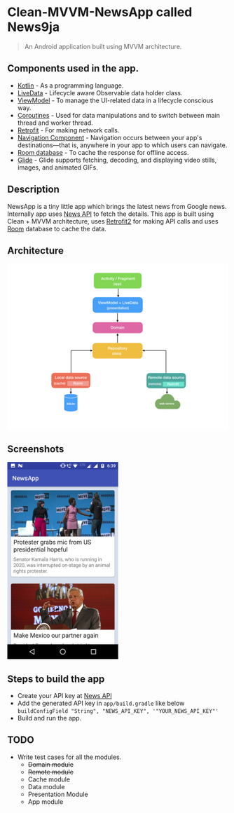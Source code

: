 ﻿
# Clean-MVVM-NewsApp called News9ja

> An Android application built using MVVM architecture.
> 

## Components used in the app.
- [Kotlin](https://kotlinlang.org/) - As a programming language.
- [LiveData](https://developer.android.com/topic/libraries/architecture/livedata) - Lifecycle aware Observable data holder class.
- [ViewModel](https://developer.android.com/topic/libraries/architecture/viewmodel) - To manage the UI-related data in a lifecycle conscious way.
- [Coroutines](https://developer.android.com/kotlin/coroutines) - Used for data manipulations and to switch between main thread and worker thread.
- [Retrofit](https://square.github.io/retrofit/) - For making network calls.
- [Navigation Component](https://developer.android.com/guide/navigation/navigation-getting-started) - Navigation occurs between your app's destinations—that is, anywhere in your app to which users can navigate.
- [Room database](https://developer.android.com/topic/libraries/architecture/room) - To cache the response for offline access.
- [Glide](https://github.com/bumptech/glide) - Glide supports fetching, decoding, and displaying video stills, images, and animated GIFs.

## Description
NewsApp is a tiny little app which brings the latest news from Google news. Internally app uses [News API](https://newsapi.org/) to fetch the details. This app is built using Clean + MVVM architecture, uses [Retrofit2](http://square.github.io/retrofit/) for making API calls and uses [Room](https://developer.android.com/topic/libraries/architecture/room.html) database to cache the data.

## Architecture
![Architecture](https://github.com/Naveentp/Clean-MVVM-NewsApp/blob/master/ART/clean_mvvm.jpeg)

## Screenshots
<img alt="NewsApp" height="450px" src="https://github.com/Naveentp/Clean-MVVM-NewsApp/blob/master/ART/Screenshot-1.png" />

## Steps to build the app
- Create your API key at [News API](https://newsapi.org/)
- Add the generated API key in `app/build.gradle` like below  
`buildConfigField "String", "NEWS_API_KEY", '"YOUR_NEWS_API_KEY"'`
- Build and run the app.

## TODO
- Write test cases for all the modules.  
    - ~~Domain module~~
    - ~~Remote module~~
    - Cache module
    - Data module
    - Presentation Module
    - App module

